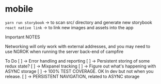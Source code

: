 # mobile

`yarn run storybook` -> to scan src/ directory and generate new storybook
`react native link` -> to link new images and assets into the app

Important NOTES

Networking will only work with external addresses, and you may need to use NGROK when running the server back-end of campfire

To Do
[ ] -> Error handling and reporting
[ ] -> Persistent storing of some redux state?
[ ] -> Mixpanel tracking
[ ] -> Figure out what's happening with ASYNC storage
[ ] -> 100% TEST COVERAGE. OK In dev but not when you release.
[ ] -> PERSISTENT NAVIGATION, related to ASYNC storage
